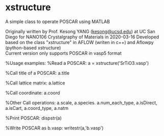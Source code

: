 # xstructure
A simple class to operate POSCAR using MATLAB 


Originally written by Prof. Kesong YANG (kesong@ucsd.edu) at UC San Diego for NANO106 Crystalgraphy of Materials in 2020-03-16
Developed based on the class "xstructure" in AFLOW (writen in c++) and Aflowpy (python-based xstructure)  
Current version only supports POSCAR in vasp5 format


%Usage examples: 
%Read a POSCAR:  a = xstructure('SrTiO3.vasp')

%Call title of a POSCAR: a.title

%Call lattice matrix: a.lattice

%Call coordinate: a.coord

%Other Call operations: a.scale, a.species. a.num_each_type, a.isDirect, a.isCart, a.coord_type, a.natm


%Print POSCAR: dispstr(a)

%Write POSCAR as b.vasp: writestr(a,'b.vasp')
